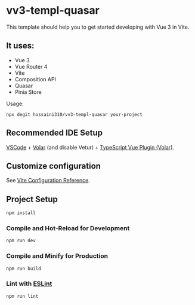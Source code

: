 # vv3-templ-quasar

This template should help you to get started developing with Vue 3 in Vite.

## It uses:

- Vue 3
- Vue Router 4
- Vite
- Composition API
- Quasar
- Pinia Store

Usage:

```
npx degit hossaini310/vv3-templ-quasar your-project
```

## Recommended IDE Setup

[VSCode](https://code.visualstudio.com/) + [Volar](https://marketplace.visualstudio.com/items?itemName=johnsoncodehk.volar) (and disable Vetur) + [TypeScript Vue Plugin (Volar)](https://marketplace.visualstudio.com/items?itemName=johnsoncodehk.vscode-typescript-vue-plugin).

## Customize configuration

See [Vite Configuration Reference](https://vitejs.dev/config/).

## Project Setup

```sh
npm install
```

### Compile and Hot-Reload for Development

```sh
npm run dev
```

### Compile and Minify for Production

```sh
npm run build
```

### Lint with [ESLint](https://eslint.org/)

```sh
npm run lint
```
